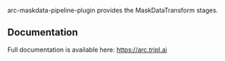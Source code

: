arc-maskdata-pipeline-plugin provides the MaskDataTransform stages.

## Documentation

Full documentation is available here: https://arc.tripl.ai
